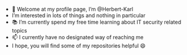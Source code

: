 - :wave: Welcome at my profile page, I’m @Herbert-Karl
- I’m interested in lots of things and nothing in particular
- :books: I’m currently spend my free time learning about IT security related topics
- :mailbox: I currently have no designated way of reaching me
- I hope, you will find some of my repositories helpful :smile:

